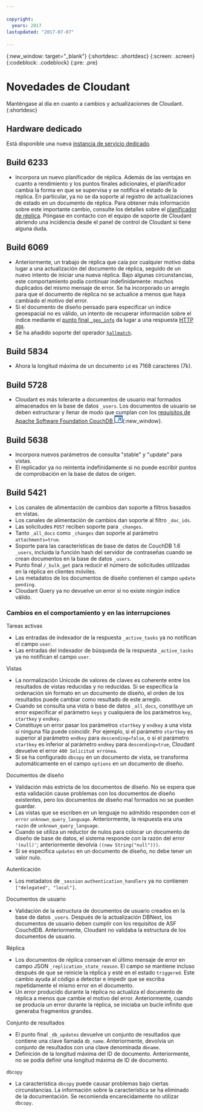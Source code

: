 ```yaml
---

copyright:
  years: 2017
lastupdated: "2017-07-07"

---
```


{:new_window: target="_blank"}
{:shortdesc: .shortdesc}
{:screen: .screen}
{:codeblock: .codeblock}
{:pre: .pre}

<!-- Acrolinx: 2017-05-04 -->

# Novedades de Cloudant

Manténgase al día en cuanto a cambios y actualizaciones de Cloudant.
{:shortdesc}

## Hardware dedicado

Está disponible una nueva [instancia de servicio dedicado](bluemix.html#dedicated-plan). 

## Build 6233

- Incorpora un nuevo planificador de réplica. Además de las ventajas en cuanto a rendimiento y los puntos finales adicionales, el planificador cambia la forma en que se supervisa y se notifica el estado de la réplica. En particular,
ya no se da soporte al registro de actualizaciones de estado en un documento de réplica. Para obtener más información sobre este importante cambio, consulte los detalles sobre el [planificador de réplica](../api/advanced_replication.html#the_replication_scheduler). Póngase en contacto con el equipo de soporte de Cloudant abriendo una incidencia desde el panel de control de Cloudant si tiene alguna duda. 

## Build 6069

- Anteriormente, un trabajo de réplica que caía por cualquier motivo daba lugar a una actualización del documento de réplica, seguido de un nuevo intento de iniciar una nueva réplica. Bajo algunas circunstancias, este comportamiento podía continuar indefinidamente: muchos duplicados del mismo mensaje de error. Se ha incorporado un arreglo para que el documento de réplica no se actualice a menos que haya cambiado el motivo del error. 
- Si el documento de diseño pensado para especificar un índice geoespacial no es válido, un intento de recuperar información sobre el índice mediante el [punto final `_geo_info`](../api/cloudant-geo.html#obtaining-information-about-a-cloudant-geo-index) da lugar a una respuesta [HTTP `404`](http.html#404). 
- Se ha añadido soporte del operador [`$allmatch`](../api/cloudant_query.html#the-allmatch-operator). 

## Build 5834

- Ahora la longitud máxima de un documento `id` es 7168 caracteres (7k).

## Build 5728

- Cloudant es más tolerante a documentos de usuario mal formados almacenados en la base de datos `_users`. Los documentos de usuario se deben estructurar y llenar de modo que cumplan con los [requisitos de Apache Software Foundation CouchDB ![Icono de enlace externo](../images/launch-glyph.svg "Icono de enlace externo")](http://docs.couchdb.org/en/2.0.0/intro/security.html#users-documents){:new_window}.

## Build 5638

-   Incorpora nuevos parámetros de consulta "stable" y "update" para vistas. 
-   El replicador ya no reintenta indefinidamente si no puede escribir puntos de comprobación en la base de datos de origen. 

## Build 5421

-	Los canales de alimentación de cambios dan soporte a filtros basados en vistas. 
-	Los canales de alimentación de cambios dan soporte al filtro `_doc_ids`. 
-	Las solicitudes `POST` reciben soporte para `_changes`.
-	Tanto `_all_docs` como `_changes` dan soporte al parámetro `attachments=true`. 
-	Soporte para las características de base de datos de CouchDB 1.6 `_users`, incluida la función hash del servidor de contraseñas cuando se crean documentos en la base de datos `_users`. 
-	Punto final `/_bulk_get` para reducir el número de solicitudes utilizadas en la réplica en clientes móviles. 
-	Los metadatos de los documentos de diseño contienen el campo `update pending`. 
-	Cloudant Query ya no devuelve un error si no existe ningún índice válido. 

### Cambios en el comportamiento y en las interrupciones

Tareas activas

-   Las entradas de indexador de la respuesta `_active_tasks` ya no notifican el campo `user`. 
-   Las entradas del indexador de búsqueda de la respuesta `_active_tasks` ya no notifican el campo `user`. 

Vistas

-   La normalización Unicode de valores de claves es coherente entre los resultados de vistas reducidas y no reducidas. Si se especifica la ordenación sin formato en un documento de diseño, el orden de los resultados puede cambiar como resultado de este arreglo. 
-   Cuando se consulta una vista o base de datos `_all_docs`, constituye un error especificar el parámetro `keys` y cualquiera de los parámetros `key`, `startkey` y `endkey`. 
-   Constituye un error pasar los parámetros `startkey` y `endkey` a una vista si ninguna fila puede coincidir. Por ejemplo, si el parámetro `startkey` es superior al parámetro `endkey` para `descending=false`, o si el parámetro `startkey` es inferior al parámetro `endkey` para `descending=true`, Cloudant devuelve el error `400 Solicitud errónea`. 
-   Si se ha configurado `dbcopy` en un documento de vista, se transforma automáticamente en el campo `options` en un documento de diseño.  

Documentos de diseño

-   Validación más estricta de los documentos de diseño. No se espera que esta validación cause problemas con los documentos de diseño existentes, pero los documentos de diseño mal formados no se pueden guardar. 
-   Las vistas que se escriben en un lenguaje no admitido responden con el `error` `unknown_query_language`. Anteriormente, la respuesta era una `razón` de `unknown_query_language`.
-   Cuando se utiliza un reductor de nulos para colocar un documento de diseño de base de datos, el sistema responde con la razón del error `'(null)'`; anteriormente devolvía `((new String("null")))`.
-   Si se especifica `updates` en un documento de diseño, no debe tener un valor nulo.

Autenticación

-   Los metadatos de `_session` `authentication_handlers` ya no contienen `["delegated", "local"]`.

Documentos de usuario

-   Validación de la estructura de documentos de usuario creados en la base de datos `_users`. Después de la actualización DBNext, los documentos de usuario deben cumplir con los requisitos de ASF CouchdDB. Anteriormente, Cloudant no validaba la estructura de los documentos de usuario. 

Réplica 

-   Los documentos de réplica conservan el último mensaje de error en campo JSON `_replication_state_reason`. El campo se mantiene incluso después de que se reinicie la réplica y esté en el estado `triggered`. Este cambio ayuda al código a detectar e impedir que se escriba repetidamente el mismo error en el documento. 
-   Un error producido durante la réplica no actualiza el documento de réplica a menos que cambie el motivo del error. Anteriormente, cuando se producía un error durante la réplica, se iniciaba un bucle infinito que generaba fragmentos grandes.   

Conjunto de resultados

-   El punto final `_db_updates` devuelve un conjunto de resultados que contiene una clave llamada `db_name`. Anteriormente, devolvía un conjunto de resultados con una clave denominada `dbname`.
-   Definición de la longitud máxima del ID de documento. Anteriormente, no se podía definir una longitud máxima de ID de documento.

`dbcopy`

- La característica `dbcopy` puede causar problemas bajo ciertas circunstancias. La información sobre la característica se ha eliminado de la documentación. Se recomienda encarecidamente no utilizar `dbcopy`. 
